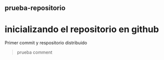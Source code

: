 ## prueba-repositorio
inicializando el repositorio en github
====
Primer commit y respositorio distribuido
>prueba comment

